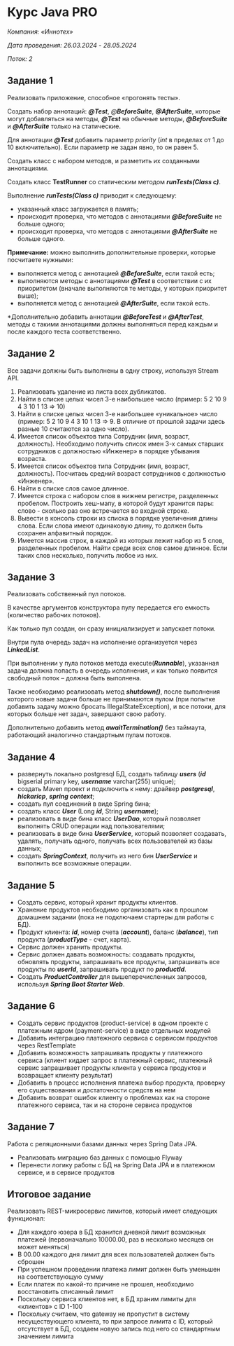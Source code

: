 # Курс Java PRO
_Компания: «Иннотех»_

_Дата проведения: 26.03.2024_ - _28.05.2024_

_Поток: 2_

## Задание 1
Реализовать приложение, способное «прогонять тесты».

Создать набор аннотаций: _**@Test**_, _@**BeforeSuite**_, _**@AfterSuite**_, которые могут добавляться на методы, **_@Test_** на обычные методы, **_@BeforeSuite_** и **_@AfterSuite_** только на статические.

Для аннотации **_@Test_** добавить параметр _priority_ (_int_ в пределах от 1 до 10 включительно). Если параметр не задан явно, то он равен 5.

Создать класс с набором методов, и разметить их созданными аннотациями.

Создать класс **TestRunner** со статическим методом _**runTests(Class c)**_.

Выполнение **_runTests(Class c)_** приводит к следующему:
- указанный класс загружается в память;
- происходит проверка, что методов с аннотациями **_@BeforeSuite_** не больше одного;
- происходит проверка, что методов с аннотациями **_@AfterSuite_** не больше одного.
  
**Примечание:** можно выполнить дополнительные проверки, которые посчитаете нужными:
 
- выполняется метод с аннотацией **_@BeforeSuite_**, если такой есть;
- выполняются методы с аннотациями **_@Test_** в соответствии с их приоритетом (вначале выполняются те методы, у которых приоритет выше);
- выполняется метод с аннотацией **_@AfterSuite_**, если такой есть.

*Дополнительно добавить аннотации **_@BeforeTest_** и **_@AfterTest_**, методы с такими аннотациями должны выполняться перед каждым и после каждого теста соответственно.

## Задание 2
Все задачи должны быть выполнены в одну строку, используя Stream API.
1. Реализовать удаление из листа всех дубликатов.
2. Найти в списке целых чисел 3-е наибольшее число (пример: 5 2 10 9 4 3 10 1 13 => 10)
3. Найти в списке целых чисел 3-е наибольшее «уникальное» число (пример: 5 2 10 9 4 3 10 1 13 => 9. В отличие от прошлой задачи здесь разные 10 считаются за одно число).
4. Имеется список объектов типа Сотрудник (имя, возраст, должность). Необходимо получить список имен 3-х самых старших сотрудников с должностью «Инженер» в порядке убывания возраста.
5. Имеется список объектов типа Сотрудник (имя, возраст, должность). Посчитаеь средний возраст сотрудников с должностью «Инженер».
6. Найти в списке слов самое длинное.
7. Имеется строка с набором слов в нижнем регистре, разделенных пробелом. Построить хеш-мапу, в которой будут хранится пары: слово - сколько раз оно встречается во входной строке.
8. Вывести в консоль строки из списка в порядке увеличения длины слова. Если слова имеют одинаковую длину, то должен быть сохранен алфавитный порядок.
9. Имеется массив строк, в каждой из которых лежит набор из 5 слов, разделенных пробелом. Найти среди всех слов самое длинное. Если таких слов несколько, получить любое из них.

## Задание 3
Реализовать собственный пул потоков.

В качестве аргументов конструктора пулу передается его емкость (количество рабочих потоков).

Как только пул создан, он сразу инициализирует и запускает потоки.

Внутри пула очередь задач на исполнение организуется через _**LinkedList<Runnable>**_.

При выполнении у пула потоков метода execute(_**Runnable**_), указанная задача должна попасть в очередь исполнения, и как только появится свободный поток – должна быть выполнена.

Также необходимо реализовать метод _**shutdown()**_, после выполнения которого новые задачи больше не принимаются пулом (при попытке добавить задачу можно бросать IllegalStateException), и все потоки, для которых больше нет задач, завершают свою работу.

Дополнительно добавить метод **_awaitTermination()_** без таймаута, работающий аналогично стандартным пулам потоков.

## Задание 4

- развернуть локально postgresql БД, создать таблицу **_users_** (**_id_** bigserial primary key, _**username**_ varchar(255) unique);
- создать Maven проект и подключить к нему: драйвер **_**postgresql**_**, **_hickaricp_**, **_spring context_**;
- создать пул соединений в виде Spring бина;
- создать класс **_User_** (Long **_id_**, String _**username**_);
- реализовать в виде бина класс **_UserDao_**, который позволяет выполнять CRUD операции над пользователями;
- реализовать в виде бина **_UserService_**, который позволяет создавать, удалять, получать одного, получать всех пользователей из базы данных;
- создать **_SpringContext_**, получить из него бин **_UserService_** и выполнить все возможные операции.

## Задание 5

- Создать сервис, который хранит продукты клиентов.
- Хранение продуктов необходимо организовать как в прошлом домашнем задании (пока не подключаем стартеры для работы с БД).
- Продукт клиента: **_id_**, номер счета (**_account_**), баланс (**_balance_**), тип продукта (**_productType_** - счет, карта).
- Сервис должен хранить продукты.
- Сервис должен давать возможность: создавать продукты, обновлять продукты, запрашивать все продукты, запрашивать все продукты по **_userId_**, запрашивать продукт по **_productId_**.
- Создать **_ProductController_** для вышеперечисленных запросов, используя **_Spring Boot Starter Web_**.

## Задание 6

- Создать сервис продуктов (product-service) в одном проекте с платежным ядром (payment-service) в виде отдельных модулей
- Добавить интеграцию платежного сервиса с сервисом продуктов через RestTemplate
- Добавить возможность запрашивать продукты у платежного сервиса (клиент кидает запрос в платежный сервис, платежный сервис запрашивает продукты клиента у сервиса продуктов и возвращает клиенту результат)
- Добавить в процесс исполнения платежа выбор продукта, проверку его существования и достаточности средств на нем
- Добавить возврат ошибок клиенту о проблемах как на стороне платежного сервиса, так и на стороне сервиса продуктов

## Задание 7

Работа с реляционными базами данных через Spring Data JPA.
- Реализовать миграцию баз данных с помощью Flyway
- Перенести логику работы с БД на Spring Data JPA и в платежном сервисе, и в сервисе продуктов

## Итоговое задание

Реализовать REST-микросервис лимитов, который имеет следующих функционал:
- Для каждого юзера в БД хранится дневной лимит возможных платежей (первоначально 10000.00, раз в несколько месяцев он может меняться)
- В 00.00 каждого дня лимит для всех пользователей должен быть сброшен
- При успешном проведении платежа лимит должен быть уменьшен на соответствующую сумму
- Если платеж по какой-то причине не прошел, необходимо восстановить списанный лимит
- Поскольку сервиса клиентов нет, в БД храним лимиты для «клиентов» с ID 1-100
- Поскольку считаем, что gateway не пропустит в систему несуществующего клиента, то при запросе лимита с ID, который отсутствует в БД, создаем новую запись под него со стандартным значением лимита